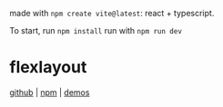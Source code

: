 made with `npm create vite@latest`: react + typescript.

To start, run `npm install`
run with `npm run dev`

# flexlayout

[github](https://github.com/caplin/FlexLayout) | [npm](https://www.npmjs.com/package/flexlayout-react) | [demos](https://rawgit.com/caplin/FlexLayout/demos/demos/v0.7/demo/index.html)
